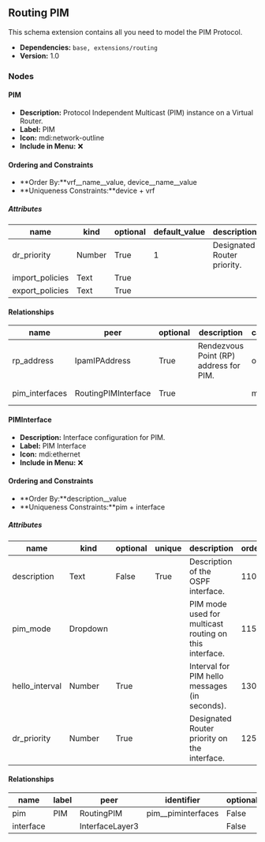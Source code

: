 ## Routing PIM

This schema extension contains all you need to model the PIM Protocol.

- **Dependencies:** `base, extensions/routing`
- **Version:** 1.0

### Nodes

#### PIM

- **Description:** Protocol Independent Multicast (PIM) instance on a Virtual Router.
- **Label:** PIM
- **Icon:** mdi:network-outline
- **Include in Menu:** ❌

#### Ordering and Constraints

- **Order By:**vrf__name__value, device__name__value
- **Uniqueness Constraints:**device + vrf

##### Attributes

| name | kind | optional | default_value | description | order_weight |
| ---- | ---- | -------- | ------------- | ----------- | ------------ |
| dr\_priority | Number | True | 1 | Designated Router priority\. | 1250 |
| import\_policies | Text | True |  |  | 1300 |
| export\_policies | Text | True |  |  | 1350 |

#### Relationships

| name | peer | optional | description | cardinality | kind | label | identifier |
| ---- | ---- | -------- | ----------- | ----------- | ---- | ----- | ---------- |
| rp\_address | IpamIPAddress | True | Rendezvous Point \(RP\) address for PIM\. | one | Attribute |  |  |
| pim\_interfaces | RoutingPIMInterface | True |  | many | Component | PIM Interfaces | pim\_\_piminterfaces |

#### PIMInterface

- **Description:** Interface configuration for PIM.
- **Label:** PIM Interface
- **Icon:** mdi:ethernet
- **Include in Menu:** ❌

#### Ordering and Constraints

- **Order By:**description__value
- **Uniqueness Constraints:**pim + interface

##### Attributes

| name | kind | optional | unique | description | order_weight | choices | default_value |
| ---- | ---- | -------- | ------ | ----------- | ------------ | ------- | ------------- |
| description | Text | False | True | Description of the OSPF interface\. | 1100 | \`\` |  |
| pim\_mode | Dropdown |  |  | PIM mode used for multicast routing on this interface\. | 1150 | \`sparse, dense, bidirectional\` |  |
| hello\_interval | Number | True |  | Interval for PIM hello messages \(in seconds\)\. | 1300 | \`\` | 30 |
| dr\_priority | Number | True |  | Designated Router priority on the interface\. | 1250 | \`\` | 1 |

#### Relationships

| name | label | peer | identifier | optional | cardinality | kind | order_weight |
| ---- | ----- | ---- | ---------- | -------- | ----------- | ---- | ------------ |
| pim | PIM | RoutingPIM | pim\_\_piminterfaces | False | one | Parent |  |
| interface |  | InterfaceLayer3 |  | False | one | Attribute | 1200 |
